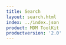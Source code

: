 ```yaml
---
title: Search
layout: search.html
index: ../index.json
product: MDM ToolKit
productversion: '2.0'
---
```













